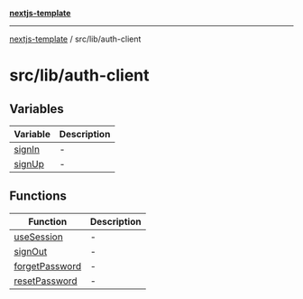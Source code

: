 [**nextjs-template**](../../../README.md)

---

[nextjs-template](../../../README.md) / src/lib/auth-client

# src/lib/auth-client

## Variables

| Variable                      | Description |
| ----------------------------- | ----------- |
| [signIn](variables/signIn.md) | -           |
| [signUp](variables/signUp.md) | -           |

## Functions

| Function                                      | Description |
| --------------------------------------------- | ----------- |
| [useSession](functions/useSession.md)         | -           |
| [signOut](functions/signOut.md)               | -           |
| [forgetPassword](functions/forgetPassword.md) | -           |
| [resetPassword](functions/resetPassword.md)   | -           |
